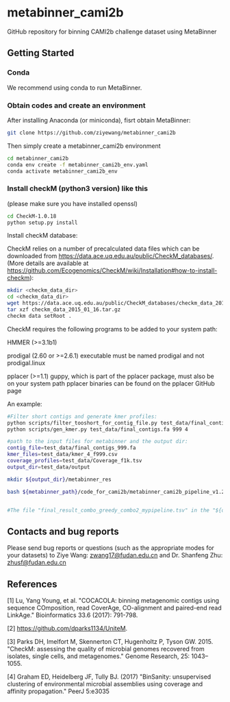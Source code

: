 # metabinner_cami2b
GitHub repository for binning CAMI2b challenge dataset using MetaBinner

## <a name="started"></a>Getting Started

### <a name="docker"></a>Conda

We recommend using conda to run MetaBinner.

### <a name="docker"></a>Obtain codes and create an environment
After installing Anaconda (or miniconda), fisrt obtain MetaBinner:

```sh
git clone https://github.com/ziyewang/metabinner_cami2b
```
Then simply create a metabinner_cami2b environment 

```sh
cd metabinner_cami2b
conda env create -f metabinner_cami2b_env.yaml
conda activate metabinner_cami2b_env
```

### <a name="docker"></a>Install checkM (python3 version) like this

(please make sure you have installed openssl)

```sh
cd CheckM-1.0.18
python setup.py install
```
Install checkM database:

CheckM relies on a number of precalculated data files which can be downloaded from https://data.ace.uq.edu.au/public/CheckM_databases/. (More details are available at https://github.com/Ecogenomics/CheckM/wiki/Installation#how-to-install-checkm):

```sh
mkdir <checkm_data_dir>
cd <checkm_data_dir>
wget https://data.ace.uq.edu.au/public/CheckM_databases/checkm_data_2015_01_16.tar.gz
tar xzf checkm_data_2015_01_16.tar.gz 
checkm data setRoot .
```

CheckM requires the following programs to be added to your system path:

HMMER (>=3.1b1)

prodigal (2.60 or >=2.6.1)
executable must be named prodigal and not prodigal.linux

pplacer (>=1.1)
guppy, which is part of the pplacer package, must also be on your system path
pplacer binaries can be found on the pplacer GitHub page

An example:
```sh
#Filter short contigs and generate kmer profiles:
python scripts/filter_tooshort_for_contig_file.py test_data/final_contigs.fa 999
python scripts/gen_kmer.py test_data/final_contigs.fa 999 4

#path to the input files for metabinner and the output dir:
contig_file=test_data/final_contigs_999.fa
kmer_files=test_data/kmer_4_f999.csv
coverage_profiles=test_data/Coverage_f1k.tsv
output_dir=test_data/output

mkdir ${output_dir}/metabinner_res

bash ${metabinner_path}/code_for_cami2b/metabinner_cami2b_pipeline_v1.2.sh ${contig_file} ${output_dir} ${coverage_profiles} ${kmer_profile} ${metabinner_path}


#The file "final_result_combo_greedy_combo2_mypipeline.tsv" in the "${output_dir}/metabinner_res" is the final output.
```


## <a name="preprocessing"></a>Contacts and bug reports
Please send bug reports or questions (such as the appropriate modes for your datasets) to
Ziye Wang: zwang17@fudan.edu.cn and Dr. Shanfeng Zhu: zhusf@fudan.edu.cn

## <a name="preprocessing"></a>References

[1] Lu, Yang Young, et al. "COCACOLA: binning metagenomic contigs using sequence COmposition, read CoverAge, CO-alignment and paired-end read LinkAge." Bioinformatics 33.6 (2017): 791-798.

[2] https://github.com/dparks1134/UniteM.

[3] Parks DH, Imelfort M, Skennerton CT, Hugenholtz P, Tyson GW. 2015. "CheckM: assessing the quality of microbial genomes recovered from isolates, single cells, and metagenomes." Genome Research, 25: 1043–1055.

[4] Graham ED, Heidelberg JF, Tully BJ. (2017) "BinSanity: unsupervised clustering of environmental microbial assemblies using coverage and affinity propagation." PeerJ 5:e3035
